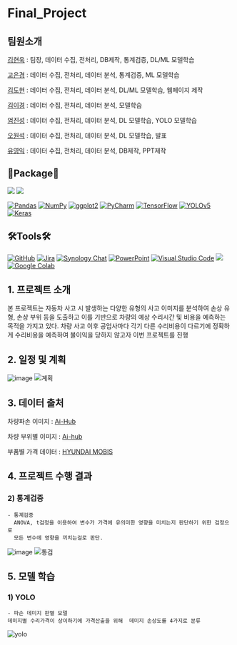 # Final_Project

## 팀원소개
[김현욱](https://github.com/khun0115/Final_Project/tree/master/%EA%B9%80%ED%98%84%EC%9A%B1) : 팀장, 데이터 수집, 전처리, DB제작, 통계검증, DL/ML 모델학습

[고은경](https://github.com/khun0115/Final_Project/tree/master/%EA%B3%A0%EC%9D%80%EA%B2%BD) : 데이터 수집, 전처리, 데이터 분석, 통계검증, ML 모델학습

[김도현](https://github.com/khun0115/Final_Project/tree/master/%EA%B9%80%EB%8F%84%ED%98%84) : 데이터 수집, 전처리, 데이터 분석, DL/ML 모델학습, 웹페이지 제작

[김이경](https://github.com/khun0115/Final_Project/tree/master/%EA%B9%80%EC%9D%B4%EA%B2%BD) : 데이터 수집, 전처리, 데이터 분석, 모델학습

[엄진성](https://github.com/khun0115/Final_Project/tree/master/%EC%97%84%EC%A7%84%EC%84%B1) : 데이터 수집, 전처리, 데이터 분석, DL 모델학습, YOLO 모델학습

[오원석](https://github.com/khun0115/Final_Project/tree/master/%EC%98%A4%EC%9B%90%EC%84%9D) : 데이터 수집, 전처리, 데이터 분석, DL 모델학습, 발표

[유영익](https://github.com/khun0115/Final_Project/tree/master/%EC%9C%A0%EC%98%81%EC%9D%B5) : 데이터 수집, 전처리, 데이터 분석, DB제작, PPT제작

## 📝Package📝
<a href="https://www.python.org/" target="_blank"><img src="https://img.shields.io/badge/Python-3776AB?style=flat&logo=python&logoColor=white"/></a>
<a href="https://www.r-project.org/" target="_blank"><img src="https://img.shields.io/badge/R-276DC3?style=flat&logo=r&logoColor=white"/></a>

[![Pandas](https://img.shields.io/badge/Pandas-150458?style=flat&logo=pandas&logoColor=white)](https://pandas.pydata.org/)
[![NumPy](https://img.shields.io/badge/NumPy-013243?style=flat&logo=numpy&logoColor=white)](https://numpy.org/)
[![ggplot2](https://img.shields.io/badge/ggplot2-FC4E07?style=flat&logo=ggplot2&logoColor=white)](https://ggplot2.tidyverse.org/)
[![PyCharm](https://img.shields.io/badge/PyCharm-000000?style=flat&logo=pycharm&logoColor=white)](https://www.jetbrains.com/pycharm/)
[![TensorFlow](https://img.shields.io/badge/TensorFlow-FF6F00?style=flat&logo=tensorflow&logoColor=white)](https://www.tensorflow.org/)
[![YOLOv5](https://img.shields.io/badge/YOLOv5-FF6384?style=flat&logo=pytorch&logoColor=white)](https://github.com/ultralytics/yolov5)
[![Keras](https://img.shields.io/badge/Keras-D00000?style=flat&logo=keras&logoColor=white)](https://keras.io/)

## 🛠Tools🛠
[![GitHub](https://img.shields.io/badge/GitHub-181717?style=flat&logo=github&logoColor=white)](https://github.com/)
[![Jira](https://img.shields.io/badge/Jira-0052CC?style=flat&logo=jira&logoColor=white)](https://www.atlassian.com/software/jira)
[![Synology Chat](https://img.shields.io/badge/%EC%8B%9C%EB%86%80%EB%A1%9C%EC%A7%80%EC%B1%97-4A90E2?style=flat&logo=synology&logoColor=white)](https://www.synology.com/ko-kr/dsm/feature/chat)
[![PowerPoint](https://img.shields.io/badge/PowerPoint-B7472A?style=flat&logo=microsoft-powerpoint&logoColor=white)](https://www.microsoft.com/en-us/microsoft-365/powerpoint)
[![Visual Studio Code](https://img.shields.io/badge/VS%20Code-007ACC?style=flat&logo=visual-studio-code&logoColor=white)](https://code.visualstudio.com/)
<a href="https://jupyter.org/" target="_blank"><img src="https://img.shields.io/badge/Jupyter-F37626?style=flat&logo=jupyter&logoColor=white"/></a>
[![Google Colab](https://img.shields.io/badge/Google%20Colab-F9AB00?style=flat&logo=google-colab&logoColor=white)](https://colab.research.google.com/your-notebook-link)

## 1. 프로젝트 소개
본 프로젝트는 자동차 사고 시 발생하는 다양한 유형의 사고 이미지를 분석하여 손상 유형,
손상 부위 등을 도출하고 이를 기반으로 차량의 예상 수리시간 및  비용을 예측하는 목적을 가지고 있다.
차량 사고 이후 공업사마다 각기 다른 수리비용이 다르기에 정확하게 수리비용을 예측하여 불이익을 당하지 않고자 이번 프로젝트를 진행

## 2. 일정 및 계획
![image](https://github.com/khun0115/Final_Project/assets/127808901/acf709db-86a3-4f07-87aa-2c1651d93f35)
![계획](https://github.com/khun0115/Final_Project/assets/106053306/f976b167-14a2-44db-a0a8-7bde0e55edcd)


## 3. 데이터 출처
차량파손 이미지 : [Ai-Hub](https://www.aihub.or.kr/aihubdata/data/view.do?currMenu=&topMenu=&aihubDataSe=realm&dataSetSn=581)

차량 부위별 이미지 : [Ai-hub](https://aihub.or.kr/aihubdata/data/view.do?currMenu=115&topMenu=100)

부품별 가격 데이터 : [HYUNDAI MOBIS](https://www.mobis-as.com/simple_search_part.do)


## 4. 프로젝트 수행 결과


### 2) 통계검증
    - 통계검증
      ANOVA, t검정을 이용하여 변수가 가격에 유의미한 영향을 미치는지 판단하기 위한 검정으로
      모든 변수에 영향을 끼치는걸로 판단.
![image](https://github.com/khun0115/Final_Project/assets/127808901/9443ce5a-bb6a-4e02-b12f-2a04cba02c3c)
![통검](https://github.com/khun0115/Final_Project/assets/106053306/4bfdaf9e-833b-416a-8c64-a7fc32162029)


## 5. 모델 학습


### 1) YOLO
    - 파손 데미지 판별 모델
    데미지별 수리가격이 상이하기에 가격산출을 위해  데미지 손상도를 4가지로 분류
![yolo](https://github.com/khun0115/Final_Project/assets/106053306/4b2348c4-22c4-497e-a9a1-902a4e8dadab)  


      
